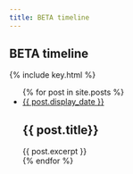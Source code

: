 ```yaml
---
title: BETA timeline
---
```


<section id="timeline">
  <h1>BETA timeline</h1>
  {% include key.html %}

  <ul class="timeline_ul">
    {% for post in site.posts %}
        <li class="timeline_card">
          <div class="timeline_head {{post.type}}">
            <a href="{{site.url}}/{{site.github.repository_name}}{{post.url}}">
              <div class="date_{{post.type}}" > {{ post.display_date }} </div>
            <!-- <br>  -->
            <div class="type_{{post.type}}" > </div>  
            </a>
          </div>
          <div class="timeline_body">
            <h2>{{ post.title}}</h2>
            {{ post.excerpt }}
          </div>
          <!-- <span class="initials">{{ post.initials }}</span> -->
       </li>
    {% endfor %}
  </ul>
</section>
